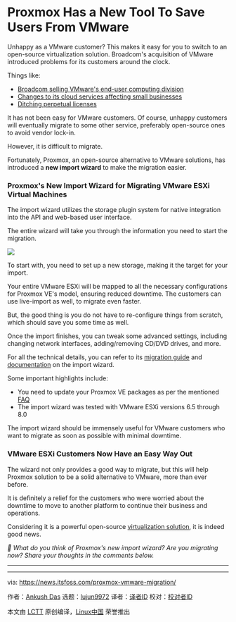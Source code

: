 [#]: subject: "Proxmox Has a New Tool To Save Users From VMware"
[#]: via: "https://news.itsfoss.com/proxmox-vmware-migration/"
[#]: author: "Ankush Das https://news.itsfoss.com/author/ankush/"
[#]: collector: "lujun9972/lctt-scripts-1705972010"
[#]: translator: " "
[#]: reviewer: " "
[#]: publisher: " "
[#]: url: " "

Proxmox Has a New Tool To Save Users From VMware
======
Unhappy as a VMware customer? This makes it easy for you to switch to an
open-source virtualization solution.
Broadcom's acquisition of VMware introduced problems for its customers around the clock.

Things like:

  * [Broadcom selling VMware's end-user computing division][1]
  * [Changes to its cloud services affecting small businesses][2]
  * [Ditching perpetual licenses][3]



It has not been easy for VMware customers. Of course, unhappy customers will eventually migrate to some other service, preferably open-source ones to avoid vendor lock-in.

However, it is difficult to migrate.

Fortunately, Proxmox, an open-source alternative to VMware solutions, has introduced a **new import wizard** to make the migration easier.

### Proxmox's New Import Wizard for Migrating VMware ESXi Virtual Machines

The import wizard utilizes the storage plugin system for native integration into the API and web-based user interface.

The entire wizard will take you through the information you need to start the migration.

![][4]

To start with, you need to set up a new storage, making it the target for your import.

Your entire VMware ESXi will be mapped to all the necessary configurations for Proxmox VE's model, ensuring reduced downtime. The customers can use live-import as well, to migrate even faster.

But, the good thing is you do not have to re-configure things from scratch, which should save you some time as well.

Once the import finishes, you can tweak some advanced settings, including changing network interfaces, adding/removing CD/DVD drives, and more.

For all the technical details, you can refer to its [migration guide][5] and [documentation][6] on the import wizard.

Some important highlights include:

  * You need to update your Proxmox VE packages as per the mentioned [FAQ][7]
  * The import wizard was tested with VMware ESXi versions 6.5 through 8.0



The import wizard should be immensely useful for VMware customers who want to migrate as soon as possible with minimal downtime.

### VMware ESXi Customers Now Have an Easy Way Out

The wizard not only provides a good way to migrate, but this will help Proxmox solution to be a solid alternative to VMware, more than ever before.

It is definitely a relief for the customers who were worried about the downtime to move to another platform to continue their business and operations.

Considering it is a powerful open-source [virtualization solution][8], it is indeed good news.

_💬 What do you think of Proxmox's new import wizard? Are you migrating now? Share your thoughts in the comments below._

* * *

--------------------------------------------------------------------------------

via: https://news.itsfoss.com/proxmox-vmware-migration/

作者：[Ankush Das][a]
选题：[lujun9972][b]
译者：[译者ID](https://github.com/译者ID)
校对：[校对者ID](https://github.com/校对者ID)

本文由 [LCTT](https://github.com/LCTT/TranslateProject) 原创编译，[Linux中国](https://linux.cn/) 荣誉推出

[a]: https://news.itsfoss.com/author/ankush/
[b]: https://github.com/lujun9972
[1]: https://news.itsfoss.com/broadcom-vmware-euc/
[2]: https://news.itsfoss.com/broadcom-vmware-continues/
[3]: https://news.itsfoss.com/vmware-broadcom-subscription/
[4]: https://news.itsfoss.com/content/images/2024/03/gui-import-wizard-general.png
[5]: https://pve.proxmox.com/wiki/Migrate_to_Proxmox_VE#Migration
[6]: https://pve.proxmox.com/pve-docs/chapter-qm.html#qm_import_virtual_machines
[7]: https://forum.proxmox.com/threads/new-import-wizard-available-for-migrating-vmware-esxi-based-virtual-machines.144023/
[8]: https://itsfoss.com/virtualization-software-linux/
